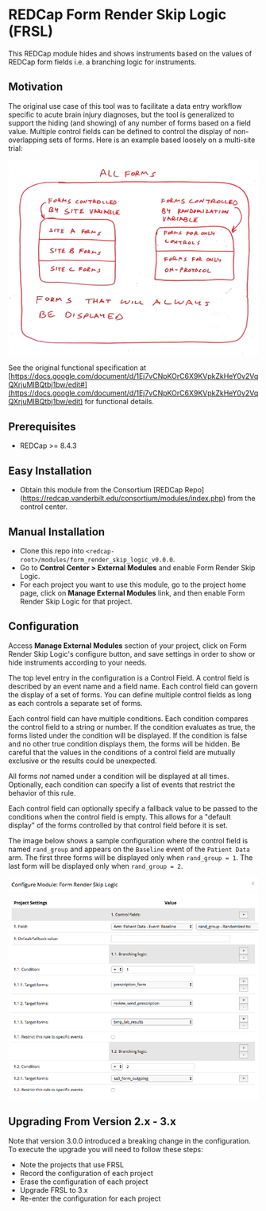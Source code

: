 # REDCap Form Render Skip Logic (FRSL)

This REDCap module hides and shows instruments based on the values of REDCap form fields  i.e. a branching logic for instruments.

## Motivation

The original use case of this tool was to facilitate a data entry workflow specific to acute brain injury diagnoses, but the tool is generalized to support the hiding (and showing) of any number of forms based on a field value. Multiple control fields can be defined to control the display of non-overlapping sets of forms. Here is an example based loosely on a multi-site trial:

![venn diagram of test project forms](img/venn_diagram_of_forms_controls_and_conditions.png)

See the original functional specification at [https://docs.google.com/document/d/1Ej7vCNpKOrC6X9KVpkZkHeY0v2VqQXrjuMIBQtbj1bw/edit#](https://docs.google.com/document/d/1Ej7vCNpKOrC6X9KVpkZkHeY0v2VqQXrjuMIBQtbj1bw/edit) for functional details.

## Prerequisites
- REDCap >= 8.4.3

## Easy Installation
- Obtain this module from the Consortium [REDCap Repo] (https://redcap.vanderbilt.edu/consortium/modules/index.php) from the control center.

## Manual Installation
- Clone this repo into `<redcap-root>/modules/form_render_skip_logic_v0.0.0`.
- Go to **Control Center > External Modules** and enable Form Render Skip Logic.
- For each project you want to use this module, go to the project home page, click on **Manage External Modules** link, and then enable Form Render Skip Logic for that project.

## Configuration
Access **Manage External Modules** section of your project, click on Form Render Skip Logic's configure button, and save settings in order to show or hide instruments according to your needs.

The top level entry in the configuration is a Control Field.  A control field is described by an event name and a field name.  Each control field can govern the display of a set of forms. You can define multiple control fields as long as each controls a separate set of forms.

Each control field can have multiple conditions. Each condition compares the control field to a string or number.  If the condition evaluates as true, the forms listed under the condition will be displayed.  If the condition is false and no other true condition displays them, the forms will be hidden. Be careful that the values in the conditions of a control field are mutually exclusive or the results could be unexpected.

All forms _not_ named under a condition will be displayed at all times. Optionally, each condition can specify a list of events that restrict the behavior of this rule.

Each control field can optionally specify a fallback value to be passed to the conditions when the control field is empty. This allows for a "default display" of the forms controlled by that control field before it is set.

The image below shows a sample configuration where the control field is named `rand_group` and appears on the `Baseline` event of the `Patient Data` arm.  The first three forms will be displayed only when `rand_group = 1`. The last form will be displayed only when `rand_group = 2`.

![module configuration screen](img/configuration_form.png)

## Upgrading From Version 2.x - 3.x

Note that version 3.0.0 introduced a breaking change in the configuration. To execute the upgrade you will need to follow these steps:

* Note the projects that use FRSL
* Record the configuration of each project
* Erase the configuration of each project
* Upgrade FRSL to 3.x
* Re-enter the configuration for each project
